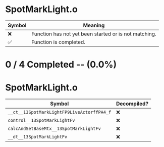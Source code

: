 # SpotMarkLight.o
| Symbol | Meaning 
| ------------- | ------------- 
| :x: | Function has not yet been started or is not matching. 
| :white_check_mark: | Function is completed. 


# 0 / 4 Completed -- (0.0%)
# SpotMarkLight.o
| Symbol | Decompiled? |
| ------------- | ------------- |
| `__ct__13SpotMarkLightFP9LiveActorffPA4_f` | :x: |
| `control__13SpotMarkLightFv` | :x: |
| `calcAndSetBaseMtx__13SpotMarkLightFv` | :x: |
| `__dt__13SpotMarkLightFv` | :x: |
